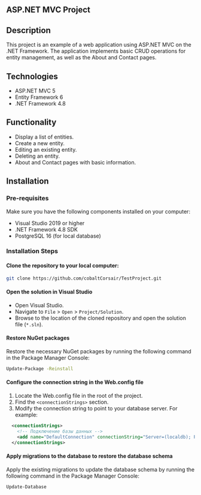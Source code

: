 ## ASP.NET MVC Project

## Description
This project is an example of a web application using ASP.NET MVC on the .NET Framework. 
The application implements basic CRUD operations for entity management, as well as the About and Contact pages.

## Technologies
- ASP.NET MVC 5
- Entity Framework 6
- .NET Framework 4.8

## Functionality
- Display a list of entities.
- Create a new entity.
- Editing an existing entity.
- Deleting an entity.
- About and Contact pages with basic information.

## Installation

### Pre-requisites
Make sure you have the following components installed on your computer:
- Visual Studio 2019 or higher
- .NET Framework 4.8 SDK
- PostgreSQL 16 (for local database)

### Installation Steps

#### Clone the repository to your local computer:
 ```bash 
 git clone https://github.com/cobaltCorsair/TestProject.git
 ```
#### Open the solution in Visual Studio
- Open Visual Studio.
- Navigate to `File` > `Open` > `Project/Solution`.
- Browse to the location of the cloned repository and open the solution file (`*.sln`).

#### Restore NuGet packages
Restore the necessary NuGet packages by running the following command in the Package Manager Console:
```bash
Update-Package -Reinstall
 ```
#### Configure the connection string in the Web.config file
1. Locate the Web.config file in the root of the project.
2. Find the `<connectionStrings>` section.
3. Modify the connection string to point to your database server. For example:

```xml
  <connectionStrings>
    <!-- Подключение базы данных -->
    <add name="DefaultConnection" connectionString="Server=(localdb); Port=YourPort; Database=YourDatabaseName; User Id=YourUserName; Password=YourPassword;" providerName="Npgsql" />
  </connectionStrings>
 ```

#### Apply migrations to the database to restore the database schema
Apply the existing migrations to update the database schema by running the following command in the Package Manager Console:

```bash
Update-Database
